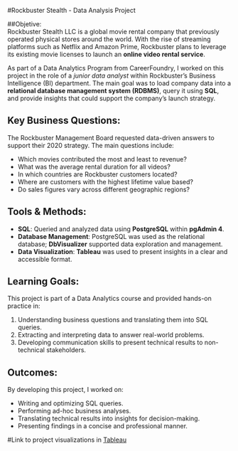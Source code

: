 #Rockbuster Stealth - Data Analysis Project  

##Objetive:  
Rockbuster Stealth LLC is a global movie rental company that previously operated physical stores around the world. With the rise of streaming platforms such as Netflix and Amazon Prime, Rockbuster plans to leverage its existing movie licenses to launch an **online video rental service**.  

As part of a Data Analytics Program from CareerFoundry, I worked on this project in the role of a *junior data analyst* within Rockbuster’s Business Intelligence (BI) department. The main goal was to load company data into a **relational database management system (RDBMS)**, query it using **SQL**, and provide insights that could support the company’s launch strategy.  


## Key Business Questions:
The Rockbuster Management Board requested data-driven answers to support their 2020 strategy. The main questions include:  
- Which movies contributed the most and least to revenue?  
- What was the average rental duration for all videos?  
- In which countries are Rockbuster customers located?  
- Where are customers with the highest lifetime value based?  
- Do sales figures vary across different geographic regions?  


## Tools & Methods: 
- **SQL**: Queried and analyzed data using **PostgreSQL** within **pgAdmin 4**.  
- **Database Management**: PostgreSQL was used as the relational database; **DbVisualizer** supported data exploration and management.  
- **Data Visualization**: **Tableau** was used to present insights in a clear and accessible format.  


## Learning Goals:
This project is part of a Data Analytics course and provided hands-on practice in:  

1. Understanding business questions and translating them into SQL queries.  
2. Extracting and interpreting data to answer real-world problems.  
3. Developing communication skills to present technical results to non-technical stakeholders. 

## Outcomes:
By developing this project, I worked on: 
- Writing and optimizing SQL queries.  
- Performing ad-hoc business analyses.  
- Translating technical results into insights for decision-making.  
- Presenting findings in a concise and professional manner.  

#Link to project visualizations in [Tableau](https://public.tableau.com/app/profile/.lvaro.madrigal/viz/DataAnalyticsImmersionExercise3_10PresentingSQLResults/FilmsbyGenre)
